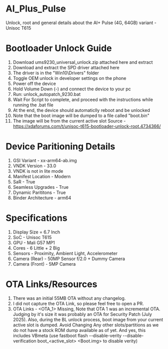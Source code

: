 # AI_Plus_Pulse
Unlock, root and general details about the AI+ Pulse (4G, 64GB) variant - Unisoc T615

# Bootloader Unlock Guide
1. Download ums9230_universal_unlock.zip attached here and extract
2. Download and extract the SPD driver attached here
3. The driver is in the "Win10\Drivers" folder
4. Toggle OEM unlock in developer settings on the phone
5. Power off the device
6. Hold Volume Down (-) and connect the device to your pc
7. Run: unlock_autopatch_9230.bat
8. Wait For Script to complete, and proceed with the instructions while running the .bat file
9. At the end, the device should automaticlly reboot and be unlocked 
10. Note that the boot image will be dumped to a file called "boot.bin"
11. The image will be from the current active slot
Source - https://xdaforums.com/t/unisoc-t615-bootloader-unlock-root.4734366/

# Device Paritioning Details
1. GSI Variant - xx-arm64-ab.img
2. VNDK Version - 33.0
3. VNDK is not in lite mode
4. Manifest Location - Modern
5. SaR - True
6. Seamless Upgrades - True
7. Dynamic Parititons - True
8. Binder Architecture - arm64

# Specifications
1. Display Size = 6.7 Inch
2. SoC - Unisoc T615
3. GPU - Mali G57 MP1
4. Cores - 6 Little + 2 Big
5. Sensors - Proximity, Ambient Light, Accelerometer
6. Camera (Rear) - 50MP Sensor f/2.0 + Dummy Camera
7. Camera (Front) - 5MP Camera

# OTA Links/Resources
1. There was an initial 55MB OTA without any changelog.
2. I did not capture the OTA Link, so please feel free to open a PR.
3. OTA Links - <OTA_1> Missing,
  Note that OTA 1 was an incremental OTA. Judging by it's size it was probably an OTA for Security Patch (July 2025).
  Also, during the BL unlock process, boot image from your current active slot is dumped.
  Avoid Changing Any other slots/partitions as we do not have a stock ROM dump available as of yet. And yes, this includes VBmeta (use fastboot flash --disable-verity --disable-verification boot_<active_slot> <Boot.img> to disable verity)
